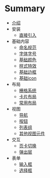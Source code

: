 # Summary

* [介绍](README.md)
* 安装
    * [直接引入](Install/script.md)
* 基础内容
    * [命名规范](Basic/naming.md)
    * [字体字号](Basic/font.md)
    * [基础颜色](Basic/color.md)
    * [样式特效](Basic/mixin.md)
    * [基础边框](Basic/border.md)
    * [基础icon](Basic/icon.md)
* 布局
    * [栅格系统](Layout/columns.md)
    * [卡片布局](Layout/card.md)
    * [常用布局](Layout/layout.md)
* 视图
    * [导航](View/navigation.md)
    * [按钮](View/button.md)
    * [列表组](View/list.md)
    * [其他视图元件](View/element.md)
* 交互
    * [页卡切换](Interaction/tab.md)
    * [弹出层](Interaction/pop.md)
* 表单
    * [输入框](Form/input.md)
    * [选择框](Form/choice.md)


